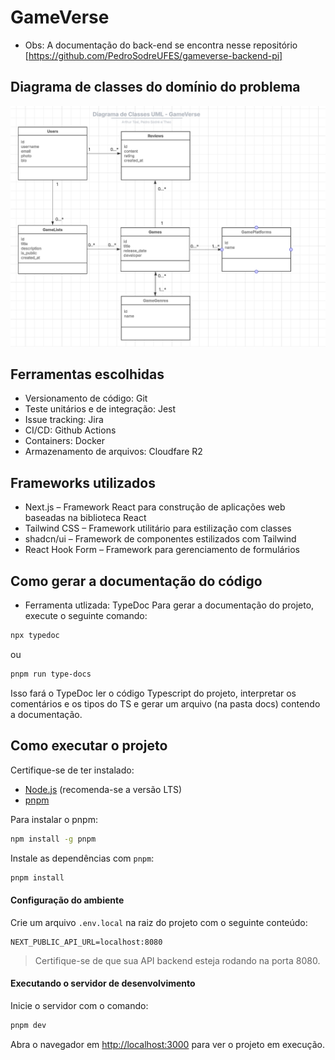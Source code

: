 # GameVerse

- Obs: A documentação do back-end se encontra nesse repositório [https://github.com/PedroSodreUFES/gameverse-backend-pi]

## Diagrama de classes do domínio do problema

![Diagrama de classes](readme-imgs/image.png)

## Ferramentas escolhidas

- Versionamento de código: Git
- Teste unitários e de integração: Jest
- Issue tracking: Jira
- CI/CD: Github Actions
- Containers: Docker
- Armazenamento de arquivos: Cloudfare R2

## Frameworks utilizados

- Next.js – Framework React para construção de aplicações web baseadas na biblioteca React
- Tailwind CSS – Framework utilitário para estilização com classes
- shadcn/ui – Framework de componentes estilizados com Tailwind
- React Hook Form – Framework para gerenciamento de formulários

## Como gerar a documentação do código

- Ferramenta utlizada: TypeDoc
  Para gerar a documentação do projeto, execute o seguinte comando:

```bash
npx typedoc
```

ou

```bash
pnpm run type-docs
```

Isso fará o TypeDoc ler o código Typescript do projeto, interpretar os comentários e os tipos do TS e gerar um arquivo (na pasta docs) contendo a documentação.

## Como executar o projeto

Certifique-se de ter instalado:

- [Node.js](https://nodejs.org/) (recomenda-se a versão LTS)
- [pnpm](https://pnpm.io/)

Para instalar o pnpm:

```bash
npm install -g pnpm
```

Instale as dependências com `pnpm`:

```bash
pnpm install
```

#### Configuração do ambiente

Crie um arquivo `.env.local` na raiz do projeto com o seguinte conteúdo:

```env
NEXT_PUBLIC_API_URL=localhost:8080
```

> Certifique-se de que sua API backend esteja rodando na porta 8080.

#### Executando o servidor de desenvolvimento

Inicie o servidor com o comando:

```bash
pnpm dev
```

Abra o navegador em [http://localhost:3000](http://localhost:3000) para ver o projeto em execução.
